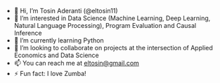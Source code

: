 - 👋 Hi, I’m Tosin Aderanti (@eltosin11)
- 👀 I’m interested in Data Science (Machine Learning, Deep Learning, Natural Language Processing), Program Evaluation and Causal Inference
- 🌱 I’m currently learning Python
- 💞️ I’m looking to collaborate on projects at the intersection of Applied Economics and Data Science
- 📫 You can reach me at eltosin@gmail.com
- ⚡ Fun fact: I love Zumba!

<!---
eltosin11/eltosin11 is a ✨ special ✨ repository because its `README.md` (this file) appears on your GitHub profile.
You can click the Preview link to take a look at your changes.
--->

